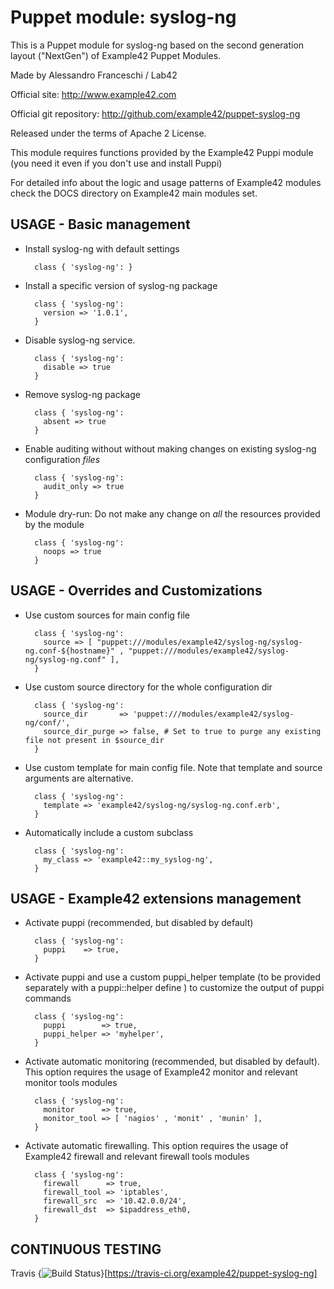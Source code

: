 # Puppet module: syslog-ng

This is a Puppet module for syslog-ng based on the second generation layout ("NextGen") of Example42 Puppet Modules.

Made by Alessandro Franceschi / Lab42

Official site: http://www.example42.com

Official git repository: http://github.com/example42/puppet-syslog-ng

Released under the terms of Apache 2 License.

This module requires functions provided by the Example42 Puppi module (you need it even if you don't use and install Puppi)

For detailed info about the logic and usage patterns of Example42 modules check the DOCS directory on Example42 main modules set.


## USAGE - Basic management

* Install syslog-ng with default settings

        class { 'syslog-ng': }

* Install a specific version of syslog-ng package

        class { 'syslog-ng':
          version => '1.0.1',
        }

* Disable syslog-ng service.

        class { 'syslog-ng':
          disable => true
        }

* Remove syslog-ng package

        class { 'syslog-ng':
          absent => true
        }

* Enable auditing without without making changes on existing syslog-ng configuration *files*

        class { 'syslog-ng':
          audit_only => true
        }

* Module dry-run: Do not make any change on *all* the resources provided by the module

        class { 'syslog-ng':
          noops => true
        }


## USAGE - Overrides and Customizations
* Use custom sources for main config file 

        class { 'syslog-ng':
          source => [ "puppet:///modules/example42/syslog-ng/syslog-ng.conf-${hostname}" , "puppet:///modules/example42/syslog-ng/syslog-ng.conf" ], 
        }


* Use custom source directory for the whole configuration dir

        class { 'syslog-ng':
          source_dir       => 'puppet:///modules/example42/syslog-ng/conf/',
          source_dir_purge => false, # Set to true to purge any existing file not present in $source_dir
        }

* Use custom template for main config file. Note that template and source arguments are alternative. 

        class { 'syslog-ng':
          template => 'example42/syslog-ng/syslog-ng.conf.erb',
        }

* Automatically include a custom subclass

        class { 'syslog-ng':
          my_class => 'example42::my_syslog-ng',
        }


## USAGE - Example42 extensions management 
* Activate puppi (recommended, but disabled by default)

        class { 'syslog-ng':
          puppi    => true,
        }

* Activate puppi and use a custom puppi_helper template (to be provided separately with a puppi::helper define ) to customize the output of puppi commands 

        class { 'syslog-ng':
          puppi        => true,
          puppi_helper => 'myhelper', 
        }

* Activate automatic monitoring (recommended, but disabled by default). This option requires the usage of Example42 monitor and relevant monitor tools modules

        class { 'syslog-ng':
          monitor      => true,
          monitor_tool => [ 'nagios' , 'monit' , 'munin' ],
        }

* Activate automatic firewalling. This option requires the usage of Example42 firewall and relevant firewall tools modules

        class { 'syslog-ng':       
          firewall      => true,
          firewall_tool => 'iptables',
          firewall_src  => '10.42.0.0/24',
          firewall_dst  => $ipaddress_eth0,
        }


## CONTINUOUS TESTING

Travis {<img src="https://travis-ci.org/example42/puppet-syslog-ng.png?branch=master" alt="Build Status" />}[https://travis-ci.org/example42/puppet-syslog-ng]
